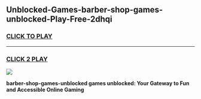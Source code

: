 
## Unblocked-Games-barber-shop-games-unblocked-Play-Free-2dhqi
<h3>
<a href="https://premium76.site?title=barber-shop-games-unblocked&ref=22A">CLICK TO PLAY</a></h3>
<hr>

<h3>
<a href="https://premium76.site?title=barber-shop-games-unblocked&ref=22A">CLICK 2 PLAY</a>
  
</h3>

<a href="https://premium76.site?title=barber-shop-games-unblocked&ref=22A"><img src="https://clearcache.store/games.png"></a>


**barber-shop-games-unblocked games unblocked: Your Gateway to Fun and Accessible Online Gaming**
